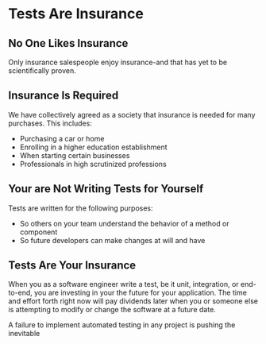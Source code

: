 # Tests Are Insurance

## No One Likes Insurance

Only insurance salespeople enjoy insurance-and that has yet to be scientifically proven.

## Insurance Is Required

We have collectively agreed as a society that insurance is needed for many purchases. This includes:

- Purchasing a car or home
- Enrolling in a higher education establishment
- When starting certain businesses
- Professionals in high scrutinized professions

## Your are Not Writing Tests for Yourself

Tests are written for the following purposes:

- So others on your team understand the behavior of a method or component
- So future developers can make changes at will and have 

## Tests Are Your Insurance

When you as a software engineer write a test, be it unit, integration, or end-to-end, you are investing in your the future for your application. The time and effort forth right now will pay dividends later when you or someone else is attempting to modify or change the software at a future date.

A failure to implement automated testing in any project is pushing the inevitable 